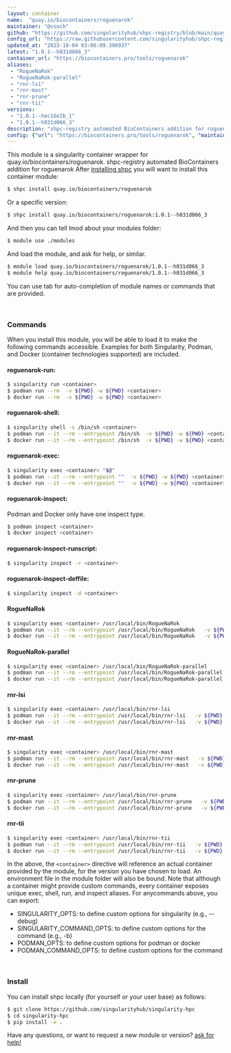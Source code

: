 ```yaml
---
layout: container
name:  "quay.io/biocontainers/roguenarok"
maintainer: "@vsoch"
github: "https://github.com/singularityhub/shpc-registry/blob/main/quay.io/biocontainers/roguenarok/container.yaml"
config_url: "https://raw.githubusercontent.com/singularityhub/shpc-registry/main/quay.io/biocontainers/roguenarok/container.yaml"
updated_at: "2023-10-04 03:06:09.390937"
latest: "1.0.1--h031d066_3"
container_url: "https://biocontainers.pro/tools/roguenarok"
aliases:
 - "RogueNaRok"
 - "RogueNaRok-parallel"
 - "rnr-lsi"
 - "rnr-mast"
 - "rnr-prune"
 - "rnr-tii"
versions:
 - "1.0.1--hec16e2b_1"
 - "1.0.1--h031d066_3"
description: "shpc-registry automated BioContainers addition for roguenarok"
config: {"url": "https://biocontainers.pro/tools/roguenarok", "maintainer": "@vsoch", "description": "shpc-registry automated BioContainers addition for roguenarok", "latest": {"1.0.1--h031d066_3": "sha256:dadf83db2e4879de33806f03b1e75e57b1edf6cbafcce8a6cd9fba88b194e511"}, "tags": {"1.0.1--hec16e2b_1": "sha256:371cfa16e827812d40d4fd7292b42531f2f4d3a0b8fa496624c500e909c62b2c", "1.0.1--h031d066_3": "sha256:dadf83db2e4879de33806f03b1e75e57b1edf6cbafcce8a6cd9fba88b194e511"}, "docker": "quay.io/biocontainers/roguenarok", "aliases": {"RogueNaRok": "/usr/local/bin/RogueNaRok", "RogueNaRok-parallel": "/usr/local/bin/RogueNaRok-parallel", "rnr-lsi": "/usr/local/bin/rnr-lsi", "rnr-mast": "/usr/local/bin/rnr-mast", "rnr-prune": "/usr/local/bin/rnr-prune", "rnr-tii": "/usr/local/bin/rnr-tii"}}
---
```


This module is a singularity container wrapper for quay.io/biocontainers/roguenarok.
shpc-registry automated BioContainers addition for roguenarok
After [installing shpc](#install) you will want to install this container module:


```bash
$ shpc install quay.io/biocontainers/roguenarok
```

Or a specific version:

```bash
$ shpc install quay.io/biocontainers/roguenarok:1.0.1--h031d066_3
```

And then you can tell lmod about your modules folder:

```bash
$ module use ./modules
```

And load the module, and ask for help, or similar.

```bash
$ module load quay.io/biocontainers/roguenarok/1.0.1--h031d066_3
$ module help quay.io/biocontainers/roguenarok/1.0.1--h031d066_3
```

You can use tab for auto-completion of module names or commands that are provided.

<br>

### Commands

When you install this module, you will be able to load it to make the following commands accessible.
Examples for both Singularity, Podman, and Docker (container technologies supported) are included.

#### roguenarok-run:

```bash
$ singularity run <container>
$ podman run --rm  -v ${PWD} -w ${PWD} <container>
$ docker run --rm  -v ${PWD} -w ${PWD} <container>
```

#### roguenarok-shell:

```bash
$ singularity shell -s /bin/sh <container>
$ podman run --it --rm --entrypoint /bin/sh  -v ${PWD} -w ${PWD} <container>
$ docker run --it --rm --entrypoint /bin/sh  -v ${PWD} -w ${PWD} <container>
```

#### roguenarok-exec:

```bash
$ singularity exec <container> "$@"
$ podman run --it --rm --entrypoint ""  -v ${PWD} -w ${PWD} <container> "$@"
$ docker run --it --rm --entrypoint ""  -v ${PWD} -w ${PWD} <container> "$@"
```

#### roguenarok-inspect:

Podman and Docker only have one inspect type.

```bash
$ podman inspect <container>
$ docker inspect <container>
```

#### roguenarok-inspect-runscript:

```bash
$ singularity inspect -r <container>
```

#### roguenarok-inspect-deffile:

```bash
$ singularity inspect -d <container>
```


#### RogueNaRok

```bash
$ singularity exec <container> /usr/local/bin/RogueNaRok
$ podman run --it --rm --entrypoint /usr/local/bin/RogueNaRok   -v ${PWD} -w ${PWD} <container> -c " $@"
$ docker run --it --rm --entrypoint /usr/local/bin/RogueNaRok   -v ${PWD} -w ${PWD} <container> -c " $@"
```


#### RogueNaRok-parallel

```bash
$ singularity exec <container> /usr/local/bin/RogueNaRok-parallel
$ podman run --it --rm --entrypoint /usr/local/bin/RogueNaRok-parallel   -v ${PWD} -w ${PWD} <container> -c " $@"
$ docker run --it --rm --entrypoint /usr/local/bin/RogueNaRok-parallel   -v ${PWD} -w ${PWD} <container> -c " $@"
```


#### rnr-lsi

```bash
$ singularity exec <container> /usr/local/bin/rnr-lsi
$ podman run --it --rm --entrypoint /usr/local/bin/rnr-lsi   -v ${PWD} -w ${PWD} <container> -c " $@"
$ docker run --it --rm --entrypoint /usr/local/bin/rnr-lsi   -v ${PWD} -w ${PWD} <container> -c " $@"
```


#### rnr-mast

```bash
$ singularity exec <container> /usr/local/bin/rnr-mast
$ podman run --it --rm --entrypoint /usr/local/bin/rnr-mast   -v ${PWD} -w ${PWD} <container> -c " $@"
$ docker run --it --rm --entrypoint /usr/local/bin/rnr-mast   -v ${PWD} -w ${PWD} <container> -c " $@"
```


#### rnr-prune

```bash
$ singularity exec <container> /usr/local/bin/rnr-prune
$ podman run --it --rm --entrypoint /usr/local/bin/rnr-prune   -v ${PWD} -w ${PWD} <container> -c " $@"
$ docker run --it --rm --entrypoint /usr/local/bin/rnr-prune   -v ${PWD} -w ${PWD} <container> -c " $@"
```


#### rnr-tii

```bash
$ singularity exec <container> /usr/local/bin/rnr-tii
$ podman run --it --rm --entrypoint /usr/local/bin/rnr-tii   -v ${PWD} -w ${PWD} <container> -c " $@"
$ docker run --it --rm --entrypoint /usr/local/bin/rnr-tii   -v ${PWD} -w ${PWD} <container> -c " $@"
```



In the above, the `<container>` directive will reference an actual container provided
by the module, for the version you have chosen to load. An environment file in the
module folder will also be bound. Note that although a container
might provide custom commands, every container exposes unique exec, shell, run, and
inspect aliases. For anycommands above, you can export:

 - SINGULARITY_OPTS: to define custom options for singularity (e.g., --debug)
 - SINGULARITY_COMMAND_OPTS: to define custom options for the command (e.g., -b)
 - PODMAN_OPTS: to define custom options for podman or docker
 - PODMAN_COMMAND_OPTS: to define custom options for the command

<br>

### Install

You can install shpc locally (for yourself or your user base) as follows:

```bash
$ git clone https://github.com/singularityhub/singularity-hpc
$ cd singularity-hpc
$ pip install -e .
```

Have any questions, or want to request a new module or version? [ask for help!](https://github.com/singularityhub/singularity-hpc/issues)